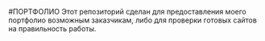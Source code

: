 #ПОРТФОЛИО
Этот репозиторий сделан для предоставления моего портфолио возможным заказчикам, либо для проверки готовых сайтов на правильность работы.
